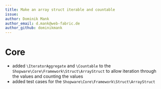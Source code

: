 ```yaml
---
title: Make an array struct iterable and countable
issue: 
author: Dominik Mank
author_email: d.mank@web-fabric.de
author_github: dominikmank
---
```


# Core

* added `\IteratorAggregate` and `\Countable` to the `Shopware\Core\Framework\Struct\ArrayStruct` to allow iteration through the values and counting the values
* added test cases for the `Shopware\Core\Framework\Struct\ArrayStruct`
